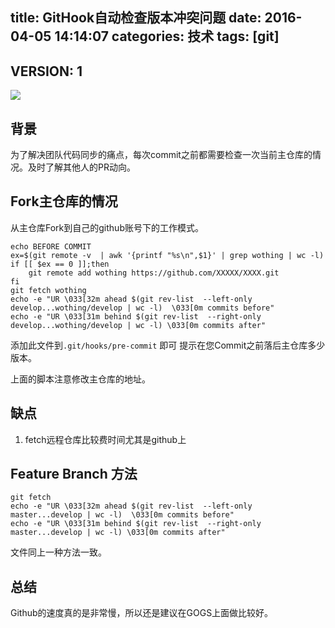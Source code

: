 title: GitHook自动检查版本冲突问题
date: 2016-04-05 14:14:07
categories: 技术
tags: [git]
---

## VERSION: 1

![](https://git-scm.com/images/logo@2x.png)

## 背景

为了解决团队代码同步的痛点，每次commit之前都需要检查一次当前主仓库的情况。及时了解其他人的PR动向。

## Fork主仓库的情况

从主仓库Fork到自己的github账号下的工作模式。

``` shell
echo BEFORE COMMIT
ex=$(git remote -v  | awk '{printf "%s\n",$1}' | grep wothing | wc -l)
if [[ $ex == 0 ]];then
    git remote add wothing https://github.com/XXXXX/XXXX.git
fi
git fetch wothing
echo -e "UR \033[32m ahead $(git rev-list  --left-only develop...wothing/develop | wc -l)  \033[0m commits before" 
echo -e "UR \033[31m behind $(git rev-list  --right-only develop...wothing/develop | wc -l) \033[0m commits after"
```

添加此文件到`.git/hooks/pre-commit` 即可
提示在您Commit之前落后主仓库多少版本。

上面的脚本注意修改主仓库的地址。

## 缺点

1. fetch远程仓库比较费时间尤其是github上

## Feature Branch 方法


``` shell
git fetch 
echo -e "UR \033[32m ahead $(git rev-list  --left-only master...develop | wc -l)  \033[0m commits before" 
echo -e "UR \033[31m behind $(git rev-list  --right-only master...develop | wc -l) \033[0m commits after"
```

文件同上一种方法一致。

## 总结

Github的速度真的是非常慢，所以还是建议在GOGS上面做比较好。 
